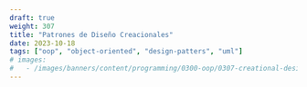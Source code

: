 ```yaml
---
draft: true
weight: 307
title: "Patrones de Diseño Creacionales"
date: 2023-10-18
tags: ["oop", "object-oriented", "design-patters", "uml"]
# images:
#   - /images/banners/content/programming/0300-oop/0307-creational-design-patterns.es.png
---
```

